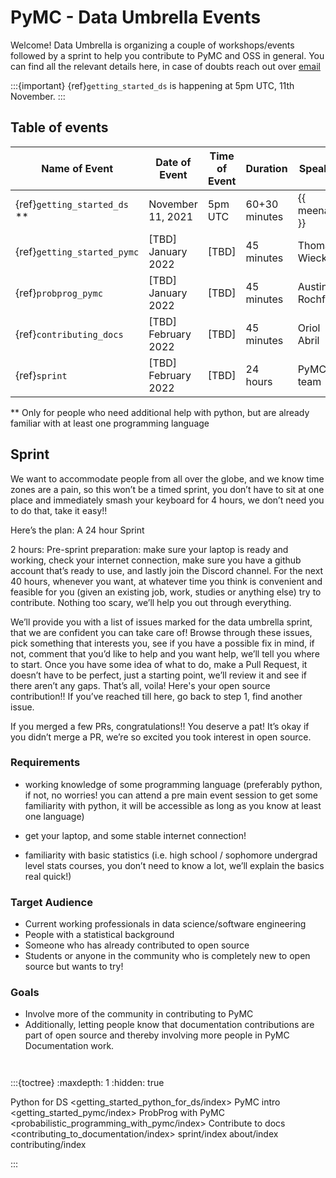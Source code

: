 # PyMC - Data Umbrella Events

Welcome! Data Umbrella is organizing a couple of workshops/events followed by a sprint to help you contribute to PyMC and OSS in general. You can find all the relevant details here, in case of doubts reach out over [email](mailto:meenal@mjhajharia.com)

:::{important}
{ref}`getting_started_ds` is happening at 5pm UTC, 11th November.
:::


## Table of events

| Name of Event                  | Date of Event       | Time of Event | Duration      | Speaker          |
|--------------------------------|---------------------|---------------|---------------|------------------|
| {ref}`getting_started_ds` **   | November 11, 2021   |  5pm UTC      | 60+30 minutes | {{ meenal }}     |
| {ref}`getting_started_pymc`    | [TBD] January 2022  | [TBD]         | 45 minutes    | Thomas Wiecki    |
| {ref}`probprog_pymc`           | [TBD] January 2022  | [TBD]         | 45 minutes    | Austin Rochford  |
| {ref}`contributing_docs`       | [TBD] February 2022 | [TBD]         | 45 minutes    | Oriol Abril      |
| {ref}`sprint`                  | [TBD] February 2022 | [TBD]         | 24 hours      | PyMC team        |

 ** Only for people who need additional help with python, but are already familiar with at least one programming language


## Sprint

We want to accommodate people from all over the globe, and we know time zones are a pain, so this won’t be a timed sprint, you don’t have to sit at one place and immediately smash your keyboard for 4 hours, we don’t need you to do that, take it easy!!

Here’s the plan: A 24 hour Sprint

2 hours: Pre-sprint preparation: make sure your laptop is ready and working, check your internet connection, make sure you have a github account that’s ready to use, and lastly join the Discord channel. For the next 40 hours, whenever you want, at whatever time you think is convenient and feasible for you (given an existing job, work, studies or anything else)  try to contribute. Nothing too scary, we’ll help you out through everything.

We’ll provide you with a list of issues marked for the data umbrella sprint, that we are confident you can take care of!
Browse through these issues, pick something that interests you, see if you have a possible fix in mind, if not, comment that you’d like to help and you want help, we’ll tell you where to start.
Once you have some idea of what to do, make a Pull Request, it doesn’t have to be perfect, just a starting point, we’ll review it and see if there aren’t any gaps. That’s all, voila! Here's your open source contribution!!
If you’ve reached till here, go back to step 1, find another issue.

If you merged a few PRs, congratulations!! You deserve a pat!
It’s okay if you didn’t merge a PR, we’re so excited you took interest in open source.


### Requirements

- working knowledge of some programming language (preferably python, if not, no worries! you can attend a pre main event session to get some familiarity with python, it will be accessible as long as you know at least one language)

- get your laptop, and some stable internet connection!

- familiarity with basic statistics (i.e. high school / sophomore undergrad level stats courses, you don’t need to know a lot, we’ll explain the basics real quick!)

### Target Audience

* Current working professionals in data science/software engineering
* People with a statistical background
* Someone who has already contributed to open source
* Students or anyone in the community who is completely new to open source but wants to try!

### Goals

- Involve more of the community in contributing to PyMC
- Additionally, letting people know that documentation contributions are part of open source and thereby involving more people in PyMC Documentation work.


```{include} CODE_OF_CONDUCT.md
```


```{include} CONTRIBUTING.md
```

:::{toctree}
:maxdepth: 1
:hidden: true

Python for DS <getting_started_python_for_ds/index>
PyMC intro <getting_started_pymc/index>
ProbProg with PyMC <probabilistic_programming_with_pymc/index>
Contribute to docs <contributing_to_documentation/index>
sprint/index
about/index
contributing/index

:::
